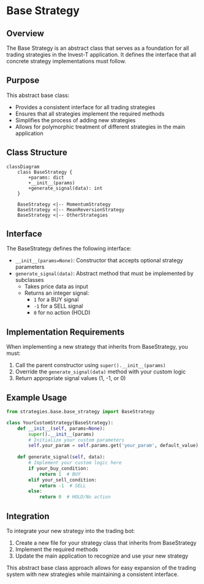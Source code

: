 # Base Strategy

## Overview

The Base Strategy is an abstract class that serves as a foundation for all trading strategies in the Invest-T application. It defines the interface that all concrete strategy implementations must follow.

## Purpose

This abstract base class:
- Provides a consistent interface for all trading strategies
- Ensures that all strategies implement the required methods
- Simplifies the process of adding new strategies
- Allows for polymorphic treatment of different strategies in the main application

## Class Structure

```mermaid
classDiagram
    class BaseStrategy {
        +params: dict
        +__init__(params)
        +generate_signal(data): int
    }
    
    BaseStrategy <|-- MomentumStrategy
    BaseStrategy <|-- MeanReversionStrategy
    BaseStrategy <|-- OtherStrategies
```

## Interface

The BaseStrategy defines the following interface:

- `__init__(params=None)`: Constructor that accepts optional strategy parameters
- `generate_signal(data)`: Abstract method that must be implemented by subclasses
  - Takes price data as input
  - Returns an integer signal:
    - `1` for a BUY signal
    - `-1` for a SELL signal
    - `0` for no action (HOLD)

## Implementation Requirements

When implementing a new strategy that inherits from BaseStrategy, you must:

1. Call the parent constructor using `super().__init__(params)`
2. Override the `generate_signal(data)` method with your custom logic
3. Return appropriate signal values (1, -1, or 0)

## Example Usage

```python
from strategies.base.base_strategy import BaseStrategy

class YourCustomStrategy(BaseStrategy):
    def __init__(self, params=None):
        super().__init__(params)
        # Initialize your custom parameters
        self.your_param = self.params.get('your_param', default_value)
    
    def generate_signal(self, data):
        # Implement your custom logic here
        if your_buy_condition:
            return 1  # BUY
        elif your_sell_condition:
            return -1  # SELL
        else:
            return 0  # HOLD/No action
```

## Integration

To integrate your new strategy into the trading bot:

1. Create a new file for your strategy class that inherits from BaseStrategy
2. Implement the required methods
3. Update the main application to recognize and use your new strategy

This abstract base class approach allows for easy expansion of the trading system with new strategies while maintaining a consistent interface.
